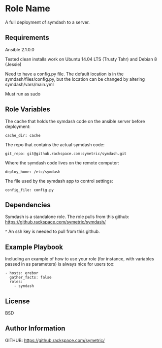 Role Name
=========

A full deployment of symdash to a server. 

Requirements
------------

Ansible 2.1.0.0

Tested clean installs work on Ubuntu 14.04 LTS (Trusty Tahr) and Debian 8 (Jessie)

Need to have a config.py file. The default location is in the symdash/files/config.py, but the location can be changed by altering symdash/vars/main.yml

Must run as sudo

Role Variables
--------------

The cache that holds the symdash code on the ansible server before deployment:

    cache_dir: cache

The repo that contains the actual symdash code:

    git_repo: git@github.rackspace.com:symetric/symdash.git

Where the symdash code lives on the remote computer: 

    deploy_home: /etc/symdash

The file used by the symdash app to control settings:

    config_file: config.py

Dependencies
------------

Symdash is a standalone role.
The role pulls from this github: https://github.rackspace.com/symetric/symdash/

^ An ssh key is needed to pull from this github. 


Example Playbook
----------------

Including an example of how to use your role (for instance, with variables passed in as parameters) is always nice for users too:

    - hosts: erebor
      gather_facts: false
      roles:
        - symdash 

License
-------

BSD

Author Information
------------------

GITHUB: https://github.rackspace.com/symetric/
